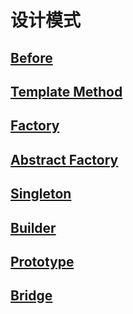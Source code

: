 # 设计模式

## [Before](docs/design-patterns/0.0.Before)

## [Template Method](docs/design-patterns/0.1.TemplateMethod)

## [Factory](docs/design-patterns/1.1.Factory)

## [Abstract Factory](docs/design-patterns/1.2.AbstractFactory)

## [Singleton](docs/design-patterns/1.3.Singleton)

## [Builder](docs/design-patterns/1.4.Builder)

## [Prototype](docs/design-patterns/1.5.Prototype)

## [Bridge](docs/design-patterns/2.1.Bridge)